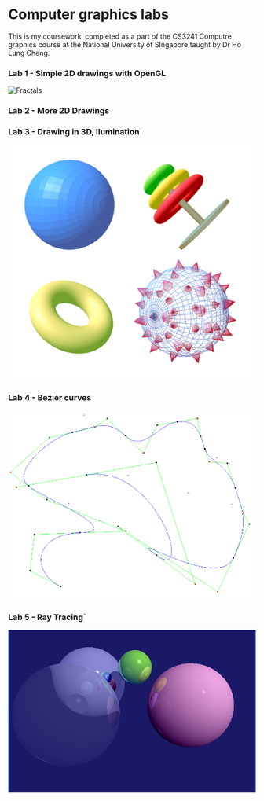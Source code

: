 # Computer graphics labs
This is my coursework, completed as a part of the CS3241 Computre graphics course at the National University of SIngapore taught by Dr Ho Lung Cheng.

### Lab 1 - Simple 2D drawings with OpenGL
![Fractals](./screenshots/lab1.png)
### Lab 2 - More 2D Drawings
### Lab 3 - Drawing in 3D, Ilumination
![Solids](./screenshots/lab3.png)
### Lab 4 - Bezier curves
![Bezier](./screenshots/lab4.png)
### Lab 5 - Ray Tracing`
![Spheres](./screenshots/lab5.png)
